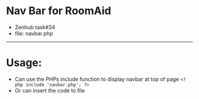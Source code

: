 # Nav Bar for RoomAid

- Zenhub task#34
- file:  navbar.php

-------------

#   Usage:

- Can use the PHPs include function to display navbar at top of page ` <?php include 'navbar.php'; ?>  ` 
- Or can insert the code to file










